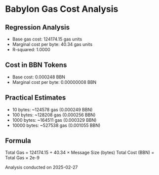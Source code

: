 # Babylon Gas Cost Analysis

## Regression Analysis
- Base gas cost: 124174.15 gas units
- Marginal cost per byte: 40.34 gas units
- R-squared: 1.0000

## Cost in BBN Tokens
- Base cost: 0.000248 BBN
- Marginal cost per byte: 0.00000008 BBN

## Practical Estimates
- 10 bytes: ~124578 gas (0.000249 BBN)
- 100 bytes: ~128208 gas (0.000256 BBN)
- 1000 bytes: ~164511 gas (0.000329 BBN)
- 10000 bytes: ~527538 gas (0.001055 BBN)

## Formula
Total Gas = 124174.15 + 40.34 × Message Size (bytes)
Total Cost (BBN) = Total Gas × 2e-9

Analysis conducted on 2025-02-27
